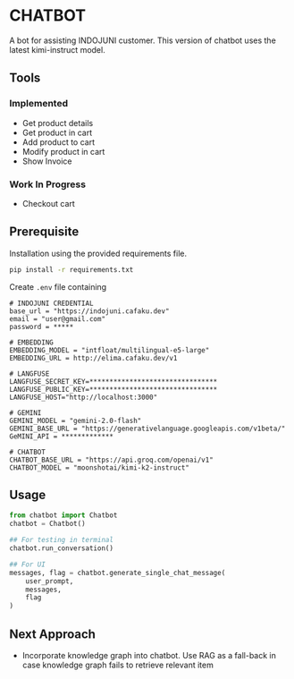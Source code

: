 # CHATBOT
A bot for assisting INDOJUNI customer. This version of chatbot uses the latest kimi-instruct model.

## Tools
### Implemented
- Get product details
- Get product in cart
- Add product to cart
- Modify product in cart
- Show Invoice

### Work In Progress
- Checkout cart

## Prerequisite
Installation using the provided requirements file.
```bash
pip install -r requirements.txt
```

Create `.env` file containing
```env
# INDOJUNI CREDENTIAL
base_url = "https://indojuni.cafaku.dev"
email = "user@gmail.com"
password = *****

# EMBEDDING
EMBEDDING_MODEL = "intfloat/multilingual-e5-large"
EMBEDDING_URL = http://elima.cafaku.dev/v1

# LANGFUSE 
LANGFUSE_SECRET_KEY=********************************
LANGFUSE_PUBLIC_KEY=********************************
LANGFUSE_HOST="http://localhost:3000"

# GEMINI
GEMINI_MODEL = "gemini-2.0-flash"
GEMINI_BASE_URL = "https://generativelanguage.googleapis.com/v1beta/"
GeMINI_API = *************

# CHATBOT
CHATBOT_BASE_URL = "https://api.groq.com/openai/v1"
CHATBOT_MODEL = "moonshotai/kimi-k2-instruct"
```

## Usage
```python
from chatbot import Chatbot
chatbot = Chatbot()

## For testing in terminal
chatbot.run_conversation()

## For UI
messages, flag = chatbot.generate_single_chat_message(
    user_prompt,
    messages,
    flag
)
```

## Next Approach
- Incorporate knowledge graph into chatbot. Use RAG as a fall-back in case knowledge graph fails to retrieve relevant item